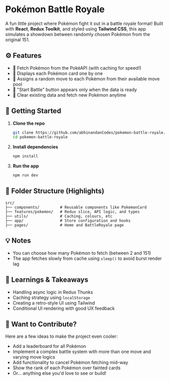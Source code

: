 # Pokémon Battle Royale

A fun little project where Pokémon fight it out in a battle royale format! Built with **React**, **Redux Toolkit**, and styled using **Tailwind CSS**, this app simulates a showdown between randomly chosen Pokémon from the original 151.

## ⚙️ Features

- 🔄 Fetch Pokémon from the PokéAPI (with caching for speed!)
- 🎴 Displays each Pokémon card one by one
- 🧠 Assigns a random move to each Pokémon from their available move pool
- 🏁 "Start Battle" button appears only when the data is ready
- 🧹 Clear existing data and fetch new Pokémon anytime


## 🚀 Getting Started

1. **Clone the repo**
   ```bash
   git clone https://github.com/abhinandanCodes/pokemon-battle-royale.git
   cd pokemon-battle-royale
   ```

2. **Install dependencies**
   ```bash
   npm install
   ```

3. **Run the app**
   ```bash
   npm run dev
   ```

## 📁 Folder Structure (Highlights)
```
src/
├── components/         # Reusable components like PokemonCard
├── features/pokemon/   # Redux slice, API logic, and types
├── utils/              # Caching, colours, etc
├── app/                # Store configuration and hooks
├── pages/              # Home and BattleRoyale page
```

## 💡 Notes

- You can choose how many Pokémon to fetch (between 2 and 151)
- The app fetches slowly from cache using `sleep()` to avoid burst render lag


## 🧠 Learnings & Takeaways

- Handling async logic in Redux Thunks
- Caching strategy using `localStorage`
- Creating a retro-style UI using Tailwind
- Conditional UI rendering with good UX feedback

## 🤝 Want to Contribute?

Here are a few ideas to make the project even cooler:

- Add a leaderboard for all Pokémon
- Implement a complex battle system with more than one move and varying move logics
- Add functionality to cancel Pokémon fetching mid-way
- Show the rank of each Pokémon over fainted cards
- Or... anything else you'd love to see or build!

